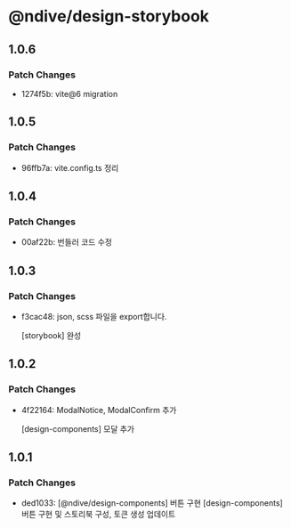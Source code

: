 # @ndive/design-storybook

## 1.0.6

### Patch Changes

- 1274f5b: vite@6 migration

## 1.0.5

### Patch Changes

- 96ffb7a: vite.config.ts 정리

## 1.0.4

### Patch Changes

- 00af22b: 번들러 코드 수정

## 1.0.3

### Patch Changes

- f3cac48: json, scss 파일을 export합니다.

    [storybook] 완성

## 1.0.2

### Patch Changes

- 4f22164: ModalNotice, ModalConfirm 추가

    [design-components] 모달 추가

## 1.0.1

### Patch Changes

- ded1033: [@ndive/design-components] 버튼 구현
    [design-components] 버튼 구현 및 스토리북 구성, 토큰 생성 업데이트
